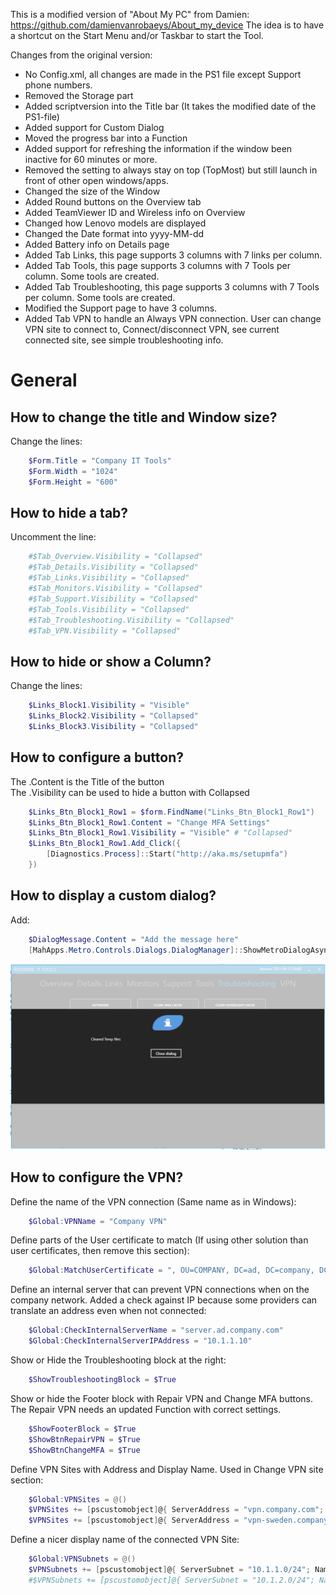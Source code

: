 This is a modified version of "About My PC" from Damien: https://github.com/damienvanrobaeys/About_my_device
The idea is to have a shortcut on the Start Menu and/or Taskbar to start the Tool.

Changes from the original version:
- No Config.xml, all changes are made in the PS1 file except Support phone numbers.
- Removed the Storage part
- Added scriptversion into the Title bar (It takes the modified date of the PS1-file)
- Added support for Custom Dialog
- Moved the progress bar into a Function
- Added support for refreshing the information if the window been inactive for 60 minutes or more.
- Removed the setting to always stay on top (TopMost) but still launch in front of other open windows/apps.
- Changed the size of the Window
- Added Round buttons on the Overview tab
- Added TeamViewer ID and Wireless info on Overview
- Changed how Lenovo models are displayed
- Changed the Date format into yyyy-MM-dd
- Added Battery info on Details page
- Added Tab Links, this page supports 3 columns with 7 links per column.
- Added Tab Tools, this page supports 3 columns with 7 Tools per column. Some tools are created.
- Added Tab Troubleshooting, this page supports 3 columns with 7 Tools per column. Some tools are created.
- Modified the Support page to have 3 columns. 
- Added Tab VPN to handle an Always VPN connection. User can change VPN site to connect to, Connect/disconnect VPN, see current connected site, see simple troubleshooting info.

# General

## How to change the title and Window size?
Change the lines:  
```powershell
    $Form.Title = "Company IT Tools"  
    $Form.Width = "1024"  
    $Form.Height = "600"  
```

## How to hide a tab?
Uncomment the line: 
```powershell 
    #$Tab_Overview.Visibility = "Collapsed"  
    #$Tab_Details.Visibility = "Collapsed"  
    #$Tab_Links.Visibility = "Collapsed"  
    #$Tab_Monitors.Visibility = "Collapsed"  
    #$Tab_Support.Visibility = "Collapsed"  
    #$Tab_Tools.Visibility = "Collapsed"  
    #$Tab_Troubleshooting.Visibility = "Collapsed"  
    #$Tab_VPN.Visibility = "Collapsed"
```

## How to hide or show a Column?
Change the lines: 
```powershell 
    $Links_Block1.Visibility = "Visible"  
    $Links_Block2.Visibility = "Collapsed"  
    $Links_Block3.Visibility = "Collapsed"  
```

## How to configure a button?
The .Content is the Title of the button  
The .Visibility can be used to hide a button with Collapsed  
```powershell
    $Links_Btn_Block1_Row1 = $form.FindName("Links_Btn_Block1_Row1")  
    $Links_Btn_Block1_Row1.Content = "Change MFA Settings"  
    $Links_Btn_Block1_Row1.Visibility = "Visible" # "Collapsed"  
    $Links_Btn_Block1_Row1.Add_Click({  
        [Diagnostics.Process]::Start("http://aka.ms/setupmfa")  
    })  
```
	
## How to display a custom dialog?
Add:  
```powershell
    $DialogMessage.Content = "Add the message here"  
    [MahApps.Metro.Controls.Dialogs.DialogManager]::ShowMetroDialogAsync($form, $CustomDialog, $settings)  
```

![alt text](https://github.com/DanielSjogren/Company_IT_Tools/blob/main/previews/custom_dialog.png)

## How to configure the VPN?

Define the name of the VPN connection (Same name as in Windows):  
```powershell
    $Global:VPNName = "Company VPN"  
```

Define parts of the User certificate to match (If using other solution than user certificates, then remove this section):  
```powershell
    $Global:MatchUserCertificate = ", OU=COMPANY, DC=ad, DC=company, DC=com"  
```
    
Define an internal server that can prevent VPN connections when on the company network. Added a check against IP because some providers can translate an address even when not connected:  
```powershell
    $Global:CheckInternalServerName = "server.ad.company.com"  
    $Global:CheckInternalServerIPAddress = "10.1.1.10"  
```

Show or Hide the Troubleshooting block at the right:  
```powershell
    $ShowTroubleshootingBlock = $True  
```

Show or hide the Footer block with Repair VPN and Change MFA buttons. The Repair VPN needs an updated Function with correct settings.  
```powershell
    $ShowFooterBlock = $True  
    $ShowBtnRepairVPN = $True  
    $ShowBtnChangeMFA = $True  
```

Define VPN Sites with Address and Display Name. Used in Change VPN site section:  
```powershell
    $Global:VPNSites = @()
    $VPNSites += [pscustomobject]@{ ServerAddress = "vpn.company.com"; Name = "Automatic (Global)" }
    $VPNSites += [pscustomobject]@{ ServerAddress = "vpn-sweden.company.com"; Name = "Sweden" }
```

Define a nicer display name of the connected VPN Site:  
```powershell
    $Global:VPNSubnets = @()
    $VPNSubnets += [pscustomobject]@{ ServerSubnet = "10.1.1.0/24"; Name = "Sweden" }
    #$VPNSubnets += [pscustomobject]@{ ServerSubnet = "10.1.2.0/24"; Name = "another Country/location" }
```	